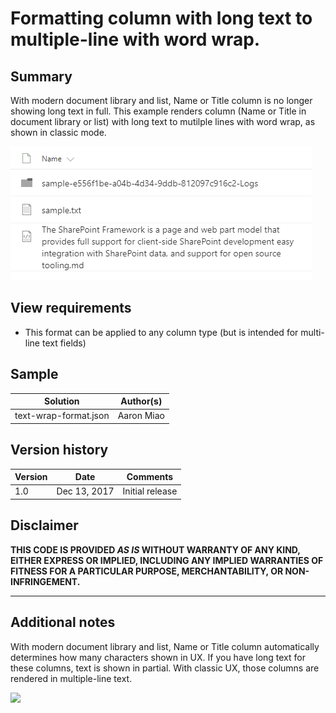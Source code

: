 # Formatting column with long text to multiple-line with word wrap.

## Summary
With modern document library and list, Name or Title column is no longer showing long text in full. This example renders column (Name or Title in document library or list) with long text to mutilple lines with word wrap, as shown in classic mode.

![screenshot of the sample](./text-wrap-format.png)

## View requirements
- This format can be applied to any column type (but is intended for multi-line text fields)

## Sample

Solution|Author(s)
--------|---------
text-wrap-format.json | Aaron Miao

## Version history

Version|Date|Comments
-------|----|--------
1.0|Dec 13, 2017|Initial release

## Disclaimer
**THIS CODE IS PROVIDED *AS IS* WITHOUT WARRANTY OF ANY KIND, EITHER EXPRESS OR IMPLIED, INCLUDING ANY IMPLIED WARRANTIES OF FITNESS FOR A PARTICULAR PURPOSE, MERCHANTABILITY, OR NON-INFRINGEMENT.**

---

## Additional notes
With modern document library and list, Name or Title column automatically determines how many characters shown in UX. If you have long text for these columns, text is shown in partial. With classic UX, those columns are rendered in multiple-line text.

<img src="https://telemetry.sharepointpnp.com/sp-dev-list-formatting/column-samples/text-wrap-format" />